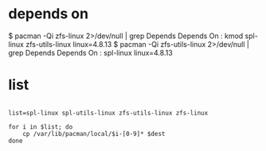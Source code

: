# depends on

$ pacman -Qi zfs-linux 2>/dev/null | grep Depends 
Depends On      : kmod  spl-linux  zfs-utils-linux  linux=4.8.13
$ pacman -Qi zfs-utils-linux 2>/dev/null | grep Depends 
Depends On      : spl-linux  linux=4.8.13

# list
```

list=spl-linux spl-utils-linux zfs-utils-linux zfs-linux

for i in $list; do
	cp /var/lib/pacman/local/$i-[0-9]* $dest
done

```
